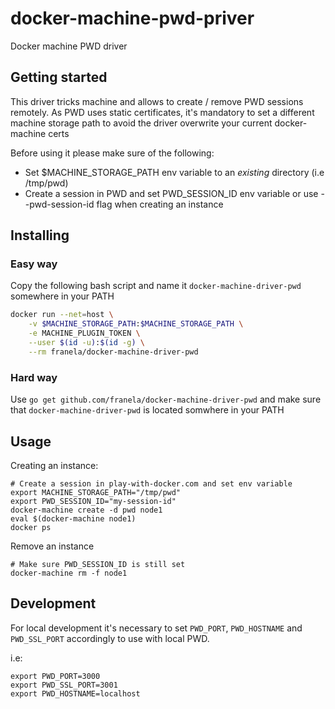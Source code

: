 # docker-machine-pwd-priver

Docker machine PWD driver


## Getting started

This driver tricks machine and allows to create / remove PWD sessions remotely. 
As PWD uses static certificates, it's mandatory to set a different machine storage path
to avoid the driver overwrite your current docker-machine certs


Before using it please make sure of the following:

- Set $MACHINE_STORAGE_PATH env variable to an *existing* directory (i.e /tmp/pwd)
- Create a session in PWD and set PWD_SESSION_ID env variable or use --pwd-session-id flag when creating an instance


## Installing

### Easy way

Copy the following bash script and name it `docker-machine-driver-pwd` somewhere in your PATH

```bash
docker run --net=host \
    -v $MACHINE_STORAGE_PATH:$MACHINE_STORAGE_PATH \
    -e MACHINE_PLUGIN_TOKEN \
    --user $(id -u):$(id -g) \
    --rm franela/docker-machine-driver-pwd
```


### Hard way

Use `go get github.com/franela/docker-machine-driver-pwd` and make sure that
`docker-machine-driver-pwd` is located somwhere in your PATH




## Usage

Creating an instance:

```
# Create a session in play-with-docker.com and set env variable
export MACHINE_STORAGE_PATH="/tmp/pwd"
export PWD_SESSION_ID="my-session-id"
docker-machine create -d pwd node1
eval $(docker-machine node1)
docker ps
```


Remove an instance


```
# Make sure PWD_SESSION_ID is still set
docker-machine rm -f node1
```

## Development

For local development it's necessary to set `PWD_PORT`, `PWD_HOSTNAME` and `PWD_SSL_PORT`
accordingly to use with local PWD.

i.e:

```
export PWD_PORT=3000
export PWD_SSL_PORT=3001
export PWD_HOSTNAME=localhost
```
